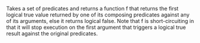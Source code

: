   Takes a set of predicates and returns a function f that returns the first logical true value
  returned by one of its composing predicates against any of its arguments, else it returns
  logical false. Note that f is short-circuiting in that it will stop execution on the first
  argument that triggers a logical true result against the original predicates.